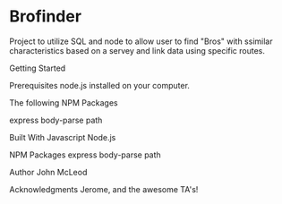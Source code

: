 # Brofinder
Project to utilize SQL and node to allow user to find "Bros" with ssimilar characteristics based on a servey and link data using specific routes.  

Getting Started 

Prerequisites 
node.js installed on your computer.

The following NPM Packages

express
body-parse
path


Built With 
Javascript 
Node.js


NPM Packages
express
body-parse
path


Author 
John McLeod

Acknowledgments 
Jerome, and the awesome TA's!